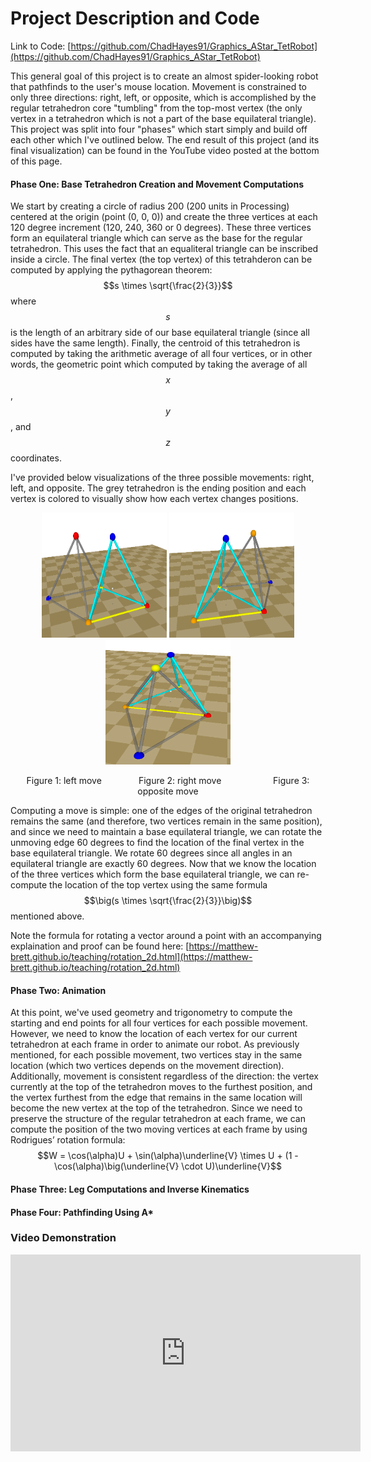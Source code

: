 <script src="https://cdn.mathjax.org/mathjax/latest/MathJax.js?config=TeX-AMS-MML_HTMLorMML" type="text/javascript"></script>

# Project Description and Code

Link to Code: [https://github.com/ChadHayes91/Graphics_AStar_TetRobot](https://github.com/ChadHayes91/Graphics_AStar_TetRobot)

This general goal of this project is to create an almost spider-looking robot that pathfinds to the user's mouse location. Movement is constrained to only three directions: right, left, or opposite, which is accomplished by the regular tetrahedron core "tumbling" from the top-most vertex (the only vertex in a tetrahedron which is not a part of the base equilateral triangle). This project was split into four "phases" which start simply and build off each other which I've outlined below. The end result of this project (and its final visualization) can be found in the YouTube video posted at the bottom of this page. 

#### Phase One: Base Tetrahedron Creation and Movement Computations
We start by creating a circle of radius 200 (200 units in Processing) centered at the origin (point (0, 0, 0)) and create the three vertices at each 120 degree increment (120, 240, 360 or 0 degrees). These three vertices form an equilateral triangle which can serve as the base for the regular tetrahedron. This uses the fact that an equaliteral triangle can be inscribed inside a circle. The final vertex (the top vertex) of this tetrahderon can be computed by applying the pythagorean theorem: $$s \times \sqrt{\frac{2}{3}}$$ where $$s$$ is the length of an arbitrary side of our base equilateral triangle (since all sides have the same length). Finally, the centroid of this tetrahedron is computed by taking the arithmetic average of all four vertices, or in other words, the geometric point which computed by taking the average of all $$x$$, $$y$$, and $$z$$ coordinates.

I've provided below visualizations of the three possible movements: right, left, and opposite. The grey tetrahedron is the ending position and each vertex is colored to visually show how each vertex changes positions.

<p align="center">
  <img width="200" height="200" src="https://github.com/ChadHayes91/Pathfinding_TetRobot/blob/master/Images/Tet_Left.PNG?raw=true">
  <img width="200" height="200" src="https://github.com/ChadHayes91/Pathfinding_TetRobot/blob/master/Images/Tet_Right.PNG?raw=true">
  <img width="200" height="200" src="https://github.com/ChadHayes91/Pathfinding_TetRobot/blob/master/Images/Tet_Oppo.PNG?raw=true">
</p>
<p align = "center">
   Figure 1: left move &nbsp;&nbsp;&nbsp;&nbsp;&nbsp;&nbsp;&nbsp;&nbsp;&nbsp;&nbsp;&nbsp;&nbsp;&nbsp;
   Figure 2: right move &nbsp;&nbsp;&nbsp;&nbsp;&nbsp;&nbsp;&nbsp;&nbsp;&nbsp;&nbsp;&nbsp;&nbsp;&nbsp;&nbsp;&nbsp;&nbsp;&nbsp;&nbsp;&nbsp;
   Figure 3: opposite move
</p>

Computing a move is simple:  one of the edges of the original tetrahedron remains the same (and therefore, two vertices remain in the same position), and since we need to maintain a base equilateral triangle, we can rotate the unmoving edge 60 degrees to find the location of the final vertex in the base equilateral triangle. We rotate 60 degrees since all angles in an equilateral triangle are exactly 60 degrees. Now that we know the location of the three vertices which form the base equilateral triangle, we can re-compute the location of the top vertex using the same formula $$\big(s \times \sqrt{\frac{2}{3}}\big)$$ mentioned above.

Note the formula for rotating a vector around a point with an accompanying explaination and proof can be found here:
[https://matthew-brett.github.io/teaching/rotation_2d.html](https://matthew-brett.github.io/teaching/rotation_2d.html)

#### Phase Two: Animation
At this point, we've used geometry and trigonometry to compute the starting and end points for all four vertices for each possible movement. However, we need to know the location of each vertex for our current tetrahedron at each frame in order to animate our robot. As previously mentioned, for each possible movement, two vertices stay in the same location (which two vertices depends on the movement direction). Additionally, movement is consistent regardless of the direction: the vertex currently at the top of the tetrahedron moves to the furthest position, and the vertex furthest from the edge that remains in the same location will become the new vertex at the top of the tetrahedron. Since we need to preserve the structure of the regular tetrahedron at each frame, we can compute the position of the two moving vertices at each frame by using Rodrigues’ rotation formula:
$$W = \cos(\alpha)U + \sin(\alpha)\underline{V} \times U + (1 - \cos(\alpha)\big(\underline{V} \cdot U)\underline{V}$$


#### Phase Three: Leg Computations and Inverse Kinematics

#### Phase Four: Pathfinding Using A*



### Video Demonstration

<iframe width="560" height="315" src="https://www.youtube.com/embed/RLJW0QGB1VQ" frameborder="0" allow="accelerometer; autoplay; encrypted-media; gyroscope; picture-in-picture" allowfullscreen></iframe>
